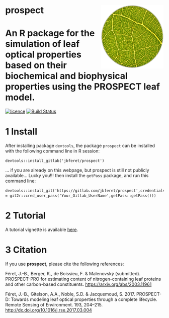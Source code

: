 # __prospect__ <img src="man/figures/logo.png" align="right" alt="" width="200" />

# An R package for the simulation of leaf optical properties based on their biochemical and biophysical properties using the PROSPECT leaf model. 

[![licence](https://img.shields.io/badge/Licence-GPL--3-blue.svg)](https://www.r-project.org/Licenses/GPL-3)
[![Build Status](https://gitlab.com/jbferet/prospect/badges/master/pipeline.svg)](https://gitlab.com/jbferet/prospect/pipelines/latest)

# 1 Install

After installing package `devtools`, the package `prospect` can be installed with the following command line in R session:
```
devtools::install_gitlab('jbferet/prospect')
```

... if you are already on this webpage, but prospect is still not publicly available... Lucky you!!!
then install the `getPass` package, and run this command line:

```
devtools::install_git('https://gitlab.com/jbferet/prospect',credentials = git2r::cred_user_pass('Your_Gitlab_UserName',getPass::getPass())) 
```

# 2 Tutorial

<!-- README.md is generated from README.Rmd. Please edit that file -->

<!-- ```{r include = FALSE} -->
<!-- knitr::opts_chunk$set( -->
<!--   collapse = TRUE, -->
<!--   comment = "#>", -->
<!--   fig.path = "man/figures/README-", -->
<!--   out.width = "100%" -->
<!-- ) -->
<!-- ``` -->

A tutorial vignette is available [here](https://jbferet.gitlab.io/prospect/articles/prospect1.html).

# 3 Citation

If you use **prospect**, please cite the following references:

Féret, J.-B., Berger, K., de Boissieu, F. & Malenovský (submitted). PROSPECT-PRO for estimating content of nitrogen-containing leaf proteins and other carbon-based constituents. https://arxiv.org/abs/2003.11961 

Féret, J.-B., Gitelson, A.A., Noble, S.D. & Jacquemoud, S. 2017. PROSPECT-D: Towards modeling leaf optical properties through a complete lifecycle. Remote Sensing of Environment. 193, 204–215. http://dx.doi.org/10.1016/j.rse.2017.03.004
